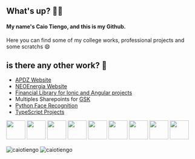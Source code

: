 
## What's up? 🚀🌿
<h4> My name's Caio Tiengo, and this is my Github.</h4>
<p> Here you can find some of my college works, professional projects and some scratchs 😄</p>

## is there any other work? 🤔
<ul>
 <li>
  <a target="_blank" href="http://apdz.com.br/">APDZ Website</a>
 </li>
 <li>
     <a target="_blank" href="https://www.neoenergia.com/pt-br/Paginas/default.aspx">NEOEnergia Website</a>
 </li>
 <li>
  <a target="_blank" href="https://github.com/caiotiengo/ionic-moip-sdk">Financial Library for Ionic and Angular projects</a>
 </li>
  <li>
   Multiples Sharepoints for <a target="_blank" href="https://www.gsk.com/en-gb/">GSK</a>
 </li>
 <li>
  <a target="_blank" href="https://github.com/caiotiengo/faceRecognition"> Python Face Recognition </a>
 </li>
 <li>
  <a target="_blank" href="https://github.com/caiotiengo?tab=repositories&q=&type=source&language=typescript&sort=stargazers">TypeScript Projects</a>
 </li>
</ul>
<p>
 
 <img height="50" width="50" src="https://cdn.jsdelivr.net/gh/devicons/devicon/icons/typescript/typescript-original.svg" />
 <img height="50" width="50" src="https://cdn.jsdelivr.net/gh/devicons/devicon/icons/javascript/javascript-original.svg" />
 <img height="50" width="50" src="https://cdn.jsdelivr.net/gh/devicons/devicon/icons/ionic/ionic-original.svg" />
 <img height="50" width="50" src="https://cdn.jsdelivr.net/gh/devicons/devicon/icons/angularjs/angularjs-original.svg" />
 <img height="50" width="50" src="https://cdn.jsdelivr.net/gh/devicons/devicon/icons/firebase/firebase-plain-wordmark.svg" />
 <img height="50" width="50" src="https://cdn.jsdelivr.net/gh/devicons/devicon/icons/html5/html5-original.svg" />
 <img height="50" width="50" src="https://cdn.jsdelivr.net/gh/devicons/devicon/icons/css3/css3-original.svg" />
 <img height="50" width="50" src="https://cdn.jsdelivr.net/gh/devicons/devicon/icons/nodejs/nodejs-plain-wordmark.svg" />
 <img height="50" width="50" src="https://cdn.jsdelivr.net/gh/devicons/devicon/icons/react/react-original-wordmark.svg" />







</p>



<img align="center" src="https://github-readme-stats.vercel.app/api/top-langs?username=caiotiengo&show_icons=true&locale=en&layout=compact" alt="caiotiengo" />



<img align="center" src="https://github-readme-stats.vercel.app/api?username=caiotiengo&show_icons=true&locale=en" alt="caiotiengo" />


<h2>&nbsp</h2>


<!-- STREAKS SCORE  <p><img align="center" src="https://github-readme-streak-stats.herokuapp.com/?user=joaovmp&" alt="joaovmp" /></p>
<!--

Here are some ideas to get you started:

- 🔭 I’m currently working on ...
- 🌱 I’m currently learning ...
- 👯 I’m looking to collaborate on ...
- 🤔 I’m looking for help with ...
- 💬 Ask me about ...
- 📫 How to reach me: ...
- 😄 Pronouns: ...
- ⚡ Fun fact: ...
-->
